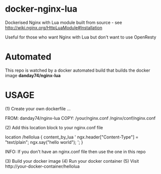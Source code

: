 # docker-nginx-lua

Dockerised Nginx with Lua module built from source - see http://wiki.nginx.org/HttpLuaModule#Installation

Useful for those who want Nginx with Lua but don't want to use OpenResty

# Automated

This repo is watched by a docker automated build that builds the docker image <b>danday74/nginx-lua</b>

# USAGE

(1) Create your own dockerfile ...

FROM: danday74/nginx-lua
COPY: /your/nginx.conf /nginx/conf/nginx.conf

(2) Add this location block to your nginx.conf file

location /hellolua {
  content_by_lua '
    ngx.header["Content-Type"] = "text/plain";
    ngx.say("hello world");
  ';
}

INFO: If you don't have an nginx.conf file then use the one in this repo

(3) Build your docker image
(4) Run your docker container
(5) Visit http://your-docker-container/hellolua
